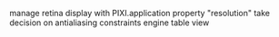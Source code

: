 manage retina display with PIXI.application property "resolution"
take decision on antialiasing
constraints engine
table view
